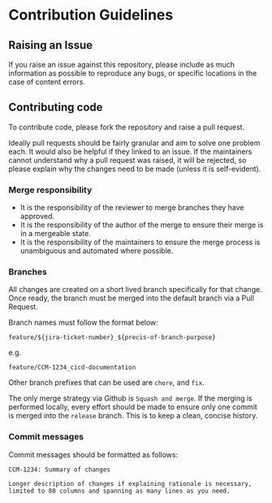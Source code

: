 # Contribution Guidelines

## Raising an Issue
If you raise an issue against this repository, please include as much information as possible to reproduce any bugs,
or specific locations in the case of content errors.

## Contributing code
To contribute code, please fork the repository and raise a pull request.

Ideally pull requests should be fairly granular and aim to solve one problem each. It would also be helpful if they
linked to an issue. If the maintainers cannot understand why a pull request was raised, it will be rejected,
so please explain why the changes need to be made (unless it is self-evident).

### Merge responsibility
* It is the responsibility of the reviewer to merge branches they have approved.
* It is the responsibility of the author of the merge to ensure their merge is in a mergeable state.
* It is the responsibility of the maintainers to ensure the merge process is unambiguous and automated where possible.

### Branches

All changes are created on a short lived branch specifically for that change. Once ready, the branch must be merged into the default branch via a Pull Request.

Branch names must follow the format below:

```
feature/${jira-ticket-number}_${precis-of-branch-purpose}
```

e.g.

```
feature/CCM-1234_cicd-documentation
```

Other branch prefixes that can be used are `chore`, and `fix`.

The only merge strategy via Github is `Squash and merge`. If the merging is performed locally, every effort should be made to ensure only one commit is merged into the `release` branch. This is to keep a clean, concise history.

### Commit messages
Commit messages should be formatted as follows:
```
CCM-1234: Summary of changes

Longer description of changes if explaining rationale is necessary,
limited to 80 columns and spanning as many lines as you need.
```

